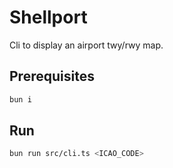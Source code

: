 # Shellport

Cli to display an airport twy/rwy map.

## Prerequisites

```bash
bun i
```

## Run

```bash
bun run src/cli.ts <ICAO_CODE>
```